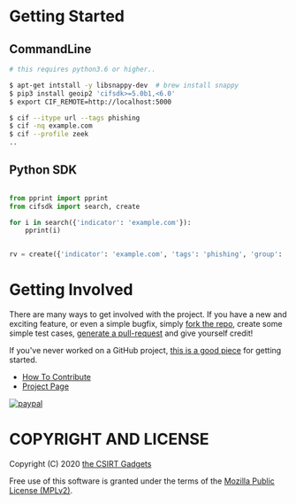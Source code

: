 # Getting Started
## CommandLine
```bash
# this requires python3.6 or higher..

$ apt-get intstall -y libsnappy-dev  # brew install snappy
$ pip3 install geoip2 'cifsdk>=5.0b1,<6.0'
$ export CIF_REMOTE=http://localhost:5000

$ cif --itype url --tags phishing
$ cif -nq example.com
$ cif --profile zeek
..
```

## Python SDK
```python

from pprint import pprint
from cifsdk import search, create

for i in search({'indicator': 'example.com'}):
    pprint(i)


rv = create({'indicator': 'example.com', 'tags': 'phishing', 'group': 'everyone'})


```

# Getting Involved
There are many ways to get involved with the project. If you have a new and exciting feature, or even a simple bugfix, simply [fork the repo](https://help.github.com/articles/fork-a-repo), create some simple test cases, [generate a pull-request](https://help.github.com/articles/using-pull-requests) and give yourself credit!

If you've never worked on a GitHub project, [this is a good piece](https://guides.github.com/activities/contributing-to-open-source) for getting started.

* [How To Contribute](contributing.md)  
* [Project Page](http://csirtgadgets.com/collective-intelligence-framework/)

[![paypal](https://www.paypalobjects.com/en_US/i/btn/btn_donateCC_LG.gif)](https://www.paypal.com/cgi-bin/webscr?cmd=_s-xclick&hosted_button_id=YZPQXDLNYZZ3W)

# COPYRIGHT AND LICENSE

Copyright (C) 2020 [the CSIRT Gadgets](http://csirtgadgets.com)

Free use of this software is granted under the terms of the [Mozilla Public License (MPLv2)](https://www.mozilla.org/en-US/MPL/2.0/).
